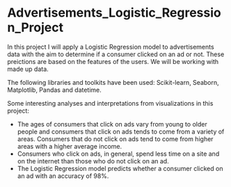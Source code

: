 # Advertisements_Logistic_Regression_Project

In this project I will apply a Logistic Regression model to advertisements data with the aim to determine if a consumer clicked on an ad or not.  These preictions are based on the features of the users. We will be working with made up data.  

The following libraries and toolkits have been used: Scikit-learn, Seaborn, Matplotlib, Pandas and datetime.   

Some interesting analyses and interpretations from visualizations in this project:    

* The ages of consumers that click on ads vary from young to older people and consumers that click on ads tends to come from a variety of areas.  Consumers that do not click on ads tend to come from higher areas with a higher average income. 
* Consumers who click on ads, in general, spend less time on a site and on the internet than those who do not click on an ad. 
* The Logistic Regression model predicts whether a consumer clicked on an ad with an accuracy of 98%.
